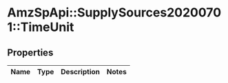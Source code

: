 # AmzSpApi::SupplySources20200701::TimeUnit

## Properties
Name | Type | Description | Notes
------------ | ------------- | ------------- | -------------

